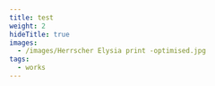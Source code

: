 ```yaml
---
title: test
weight: 2
hideTitle: true
images:
  - /images/Herrscher Elysia print -optimised.jpg
tags:
  - works
---
```

